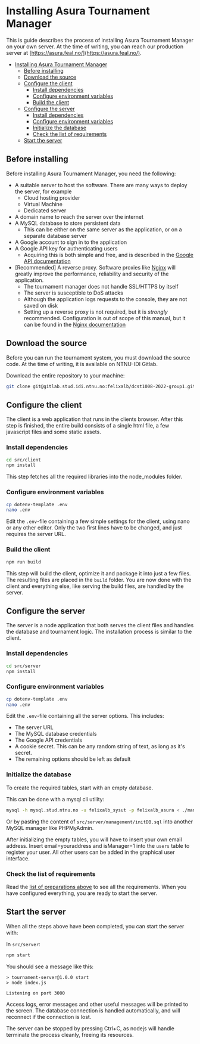 # Installing Asura Tournament Manager
This is guide describes the process of installing Asura Tournament Manager on your own server. At the time of writing, you can reach our production server at [https://asura.feal.no/](https://asura.feal.no/).

- [Installing Asura Tournament Manager](#installing-asura-tournament-manager)
  - [Before installing](#before-installing)
  - [Download the source](#download-the-source)
  - [Configure the client](#configure-the-client)
    - [Install dependencies](#install-dependencies)
    - [Configure environment variables](#configure-environment-variables)
    - [Build the client](#build-the-client)
  - [Configure the server](#configure-the-server)
    - [Install dependencies](#install-dependencies-1)
    - [Configure environment variables](#configure-environment-variables-1)
    - [Initialize the database](#initialize-the-database)
    - [Check the list of requirements](#check-the-list-of-requirements)
  - [Start the server](#start-the-server)

## Before installing
Before installing Asura Tournament Manager, you need the following:
- A suitable server to host the software. There are many ways to deploy the server, for example
  - Cloud hosting provider
  - Virtual Machine
  - Dedicated server
- A domain name to reach the server over the internet
- A MySQL database to store persistent data
  - This can be either on the same server as the application, or on a separate database server
- A Google account to sign in to the application
- A Google API key for authenticating users
  - Acquiring this is both simple and free, and is described in the [Google API documentation](https://developers.google.com/identity/gsi/web/guides/get-google-api-clientid)
- [Recommended] A reverse proxy. Software proxies like [Nginx](https://www.nginx.com/) will greatly improve the performance, reliability and security of the application.
  - The tournament manager does not handle SSL/HTTPS by itself
  - The server is susceptible to DoS attacks
  - Although the application logs requests to the console, they are not saved on disk
  - Setting up a reverse proxy is not required, but it is *strongly* recommended. Configuration is out of scope of this manual, but it can be found in the [Nginx documentation](https://nginx.org/en/docs/http/ngx_http_proxy_module.html)

## Download the source
Before you can run the tournament system, you must download the source code. At the time of writing, it is available on NTNU-IDI Gitlab. 

Download the entire repository to your machine: 
```bash
git clone git@gitlab.stud.idi.ntnu.no:felixalb/dcst1008-2022-group1.git
```

## Configure the client
The client is a web application that runs in the clients browser. After this step is finished, the entire build consists of a single html file, a few javascript files and some static assets.

### Install dependencies
```bash
cd src/client
npm install
```
This step fetches all the required libraries into the node_modules folder.
### Configure environment variables
```bash
cp dotenv-template .env
nano .env
```
Edit the `.env`-file containing a few simple settings for the client, using nano or any other editor. Only the two first lines have to be changed, and just requires the server URL.

### Build the client
```bash
npm run build
```
This step will build the client, optimize it and package it into just a few files. The resulting files are placed in the `build` folder. You are now done with the client and everything else, like serving the build files, are handled by the server.



## Configure the server
The server is a node application that both serves the client files and handles the database and tournament logic. The installation process is similar to the client.

### Install dependencies
```bash
cd src/server
npm install
```
### Configure environment variables
```bash
cp dotenv-template .env
nano .env
```
Edit the `.env`-file containing all the server options. This includes:
- The server URL
- The MySQL database credentials
- The Google API credentials
- A cookie secret. This can be any random string of text, as long as it's secret.
- The remaining options should be left as default

### Initialize the database
To create the required tables, start with an empty database.

This can be done with a mysql cli utility:
```bash
mysql -h mysql.stud.ntnu.no -u felixalb_sysut -p felixalb_asura < ./management/initDB.sql
```
Or by pasting the content of `src/server/management/initDB.sql` into another MySQL manager like PHPMyAdmin.

After initializing the empty tables, you will have to insert your own email address. Insert email=youraddress and isManager=1 into the `users` table to register your user. All other users can be added in the graphical user interface.

### Check the list of requirements
Read the [list of preparations above](#before-installing) to see all the requirements.
When you have configured everything, you are ready to start the server.

## Start the server
When all the steps above have been completed, you can start the server with:

In `src/server`:
```bash
npm start
```
You should see a message like this:
```
> tournament-server@1.0.0 start
> node index.js

Listening on port 3000
```

Access logs, error messages and other useful messages will be printed to the screen. The database connection is handled automatically, and will reconnect if the connection is lost.

The server can be stopped by pressing Ctrl+C, as nodejs will handle terminate the process cleanly, freeing its resources.